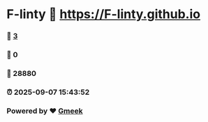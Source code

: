 # F-linty :link: https://F-linty.github.io 
### :page_facing_up: [3](https://F-linty.github.io/tag.html) 
### :speech_balloon: 0 
### :hibiscus: 28880 
### :alarm_clock: 2025-09-07 15:43:52 
### Powered by :heart: [Gmeek](https://github.com/Meekdai/Gmeek)
